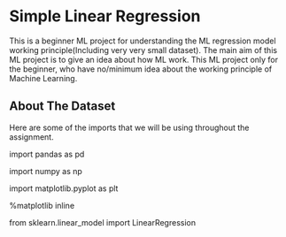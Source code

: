 
# Simple Linear Regression



This is a beginner ML project for understanding the ML regression model working principle(Including very very small dataset). The main aim of this ML project is to give an idea about how ML work. This ML project only for the beginner, who have no/minimum idea about the working principle of Machine Learning.
## About The Dataset

Here are some of the imports that we will be using throughout the assignment.

import pandas as pd

import numpy as np

import matplotlib.pyplot as plt



%matplotlib inline

from sklearn.linear_model import LinearRegression

